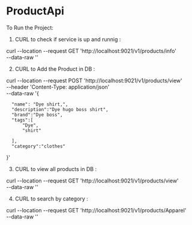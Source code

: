 # ProductApi

To Run the Project:

1. CURL to check if service is up and runnig : 

curl --location --request GET 'http://localhost:9021/v1/products/info' \
--data-raw ''


2. CURL to Add the Product in DB : 

curl --location --request POST 'http://localhost:9021/v1/products/view' \
--header 'Content-Type: application/json' \
--data-raw '{
    
      "name": "Dye shirt,",
      "description":"Dye hugo boss shirt",
      "brand":"Dye boss",
      "tags":[
          "Dye",
          "shirt"

      ],
      "category":"clothes"
}'



3. CURL to view all products in DB : 

curl --location --request GET 'http://localhost:9021/v1/products/view' \
--data-raw ''


4. CURL to search by category :

curl --location --request GET 'http://localhost:9021/v1/products/Apparel' \
--data-raw ''



